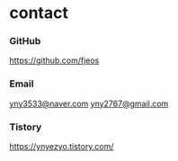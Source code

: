 # contact

### GitHub
https://github.com/fjeos

### Email
yny3533@naver.com
yny2767@gmail.com

### Tistory
https://ynyezyo.tistory.com/